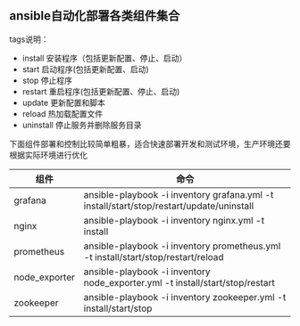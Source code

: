 ## ansible自动化部署各类组件集合

tags说明：
- install 安装程序（包括更新配置、停止、启动）
- start 启动程序(包括更新配置、启动)
- stop 停止程序
- restart 重启程序(包括更新配置、停止、启动)
- update 更新配置和脚本
- reload 热加载配置文件
- uninstall 停止服务并删除服务目录

下面组件部署和控制比较简单粗暴，适合快速部署开发和测试环境，生产环境还要根据实际环境进行优化

| 组件  | 命令 | 
| ------------- | ------------- | 
| grafana  | ansible-playbook -i inventory grafana.yml -t install/start/stop/restart/update/uninstall  | 
| nginx  | ansible-playbook -i inventory nginx.yml -t install  | 
| prometheus  | ansible-playbook -i inventory prometheus.yml -t install/start/stop/restart/reload  | 
| node_exporter  | ansible-playbook -i inventory node_exporter.yml -t install/start/stop/restart  | 
| zookeeper  | ansible-playbook -i inventory zookeeper.yml -t install/start/stop  | 
